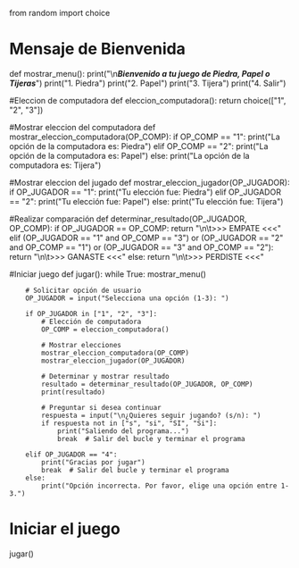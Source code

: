 from random import choice

#  Mensaje de Bienvenida
def mostrar_menu():
    print("\n***Bienvenido a tu juego de Piedra, Papel o Tijeras***")
    print("1. Piedra")
    print("2. Papel")
    print("3. Tijera")
    print("4. Salir")

#Eleccion de computadora
def eleccion_computadora():
    return choice(["1", "2", "3"])

#Mostrar eleccion del computadora
def mostrar_eleccion_computadora(OP_COMP):
    if OP_COMP == "1":
        print("La opción de la computadora es: Piedra")
    elif OP_COMP == "2":
        print("La opción de la computadora es: Papel")
    else:
        print("La opción de la computadora es: Tijera")

#Mostrar eleccion del jugado
def mostrar_eleccion_jugador(OP_JUGADOR):
    if OP_JUGADOR == "1":
        print("Tu elección fue: Piedra")
    elif OP_JUGADOR == "2":
        print("Tu elección fue: Papel")
    else:
        print("Tu elección fue: Tijera")

#Realizar comparación
def determinar_resultado(OP_JUGADOR, OP_COMP):
    if OP_JUGADOR == OP_COMP:
        return "\n\t>>> EMPATE <<<"
    elif (OP_JUGADOR == "1" and OP_COMP == "3") or (OP_JUGADOR == "2" and OP_COMP == "1") or (OP_JUGADOR == "3" and OP_COMP == "2"):
        return "\n\t>>> GANASTE <<<"
    else:
        return "\n\t>>> PERDISTE <<<"

#Iniciar juego
def jugar():
    while True:
        mostrar_menu()

        # Solicitar opción de usuario
        OP_JUGADOR = input("Selecciona una opción (1-3): ")

        if OP_JUGADOR in ["1", "2", "3"]:
            # Elección de computadora
            OP_COMP = eleccion_computadora()

            # Mostrar elecciones
            mostrar_eleccion_computadora(OP_COMP)
            mostrar_eleccion_jugador(OP_JUGADOR)

            # Determinar y mostrar resultado
            resultado = determinar_resultado(OP_JUGADOR, OP_COMP)
            print(resultado)

            # Preguntar si desea continuar
            respuesta = input("\n¿Quieres seguir jugando? (s/n): ")
            if respuesta not in ["s", "si", "SI", "Si"]:
                print("Saliendo del programa...")
                break  # Salir del bucle y terminar el programa

        elif OP_JUGADOR == "4":
            print("Gracias por jugar")
            break  # Salir del bucle y terminar el programa
        else:
            print("Opción incorrecta. Por favor, elige una opción entre 1-3.")

# Iniciar el juego
jugar()
